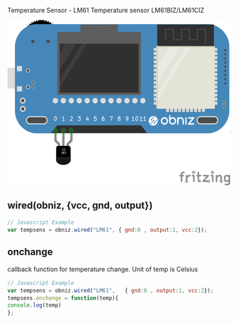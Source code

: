 Temperature Sensor - LM61
Temperature sensor LM61BIZ/LM61CIZ





![photo of AnalogTempratureSensor](./wired.png)




## wired(obniz, {vcc, gnd, output})
```javascript
// Javascript Example
var tempsens = obniz.wired("LM61", { gnd:0 , output:1, vcc:2});
```

## onchange
callback function for temperature change.
Unit of temp is Celsius

```javascript
// Javascript Example
var tempsens = obniz.wired("LM61",   { gnd:0 , output:1, vcc:2});
tempsens.onchange = function(temp){
console.log(temp)
};
```
 

